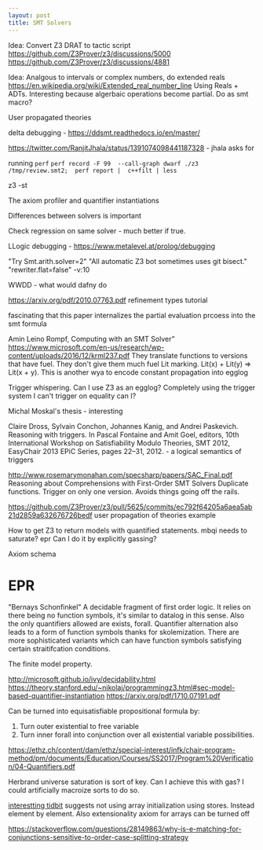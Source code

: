 ```yaml
---
layout: post
title: SMT Solvers
---
```



Idea: Convert Z3 DRAT to tactic script <https://github.com/Z3Prover/z3/discussions/5000> <https://github.com/Z3Prover/z3/discussions/4881>

Idea: Analgous to intervals or complex numbers, do extended reals <https://en.wikipedia.org/wiki/Extended_real_number_line> Using Reals + ADTs. Interesting because algerbaic operations become partial. Do as smt macro?


User propagated theories

delta debugging  - https://ddsmt.readthedocs.io/en/master/

https://twitter.com/RanjitJhala/status/1391074098441187328 - jhala asks for 

running `perf`
`perf record -F 99  --call-graph dwarf ./z3 /tmp/review.smt2;  perf report |  c++filt | less`

z3 -st

The axiom profiler and quantifier instantiations

Differences between solvers is important

Check regression on same solver - much better if true.

LLogic debugging - https://www.metalevel.at/prolog/debugging

"Try Smt.arith.solver=2"
"All automatic Z3 bot sometimes uses git bisect."
"rewriter.flat=false"
-v:10


WWDD - what would dafny do


https://arxiv.org/pdf/2010.07763.pdf refinement types tutorial

fascinating that this paper internalizes the partial evaluation prcoess into the smt formula

Amin Leino Rompf, Computing with an SMT Solver” https://www.microsoft.com/en-us/research/wp-content/uploads/2016/12/krml237.pdf
They translate functions to versions that have fuel. They don't give them much fuel
Lit marking. 
Lit(x) + Lit(y) => Lit(x + y). This is another wya to encode constant propagation into egglog 

Trigger whispering. Can I use Z3 as an egglog? Completely using the trigger system I can't trigger on equality can I?

Michal Moskal's thesis - interesting

Claire Dross, Sylvain Conchon, Johannes Kanig, and Andrei Paskevich. Reasoning with
triggers. In Pascal Fontaine and Amit Goel, editors, 10th International Workshop on Satisfiability Modulo Theories, SMT 2012, EasyChair 2013 EPiC Series, pages 22–31, 2012. - a logical semantics of triggers

http://www.rosemarymonahan.com/specsharp/papers/SAC_Final.pdf Reasoning about Comprehensions with
First-Order SMT Solvers
Duplicate functions. Trigger on only one version. Avoids things going off the rails.


https://github.com/Z3Prover/z3/pull/5625/commits/ec792f64205a6aea5ab21d2859a632676726bedf user propagation of theories example






How to get Z3 to return models with quantified statements.
mbqi needs to saturate? epr
Can I do it by explicitly gassing?

Axiom schema



# EPR
"Bernays Schonfinkel"
A decidable fragment of first order logic.
It relies on there being no function symbols, it's similar to datalog in this sense.
Also the only quantifiers allowed are exists, forall.
Quantifier alternation also leads to a form of function symbols thanks for skolemization.
There are more sophisticated variants which can have function symbols satisfying certain straitifcation conditions.


The finite model property.

<http://microsoft.github.io/ivy/decidability.html>
<https://theory.stanford.edu/~nikolaj/programmingz3.html#sec-model-based-quantifier-instantiation>
<https://arxiv.org/pdf/1710.07191.pdf>


Can be turned into equisatisfiable propositional formula by:
1. Turn outer existential to free variable
2. Turn inner forall into conjunction over all existential variable possibilities.

<https://ethz.ch/content/dam/ethz/special-interest/infk/chair-program-method/pm/documents/Education/Courses/SS2017/Program%20Verification/04-Quantifiers.pdf>

Herbrand universe saturation is sort of key. Can I achieve this with gas? I could artificially macroize sorts to do so.


[interestting tidbit](https://stackoverflow.com/questions/24062292/most-efficient-way-to-represent-memory-buffers-in-z3) suggests not using array initialization using stores. Instead element by element. Also extensionality axiom for arrays can be turned off

https://stackoverflow.com/questions/28149863/why-is-e-matching-for-conjunctions-sensitive-to-order-case-splitting-strategy
